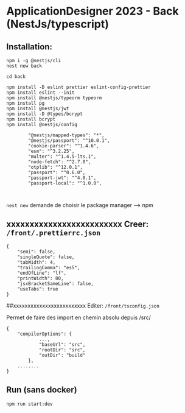 # ApplicationDesigner 2023 - Back (NestJs/typescript)

## Installation:

```
npm i -g @nestjs/cli
nest new back

cd back

npm install -D eslint prettier eslint-config-prettier
npm install eslint --init
npm install @nestjs/typeorm typeorm
npm install pg
npm install @nestjs/jwt
npm install -D @types/bcrypt
npm install bcrypt
npm install @nestjs/config

		"@nestjs/mapped-types": "*",
		"@nestjs/passport": "^10.0.1",
		"cookie-parser": "^1.4.6",
		"esm": "^3.2.25",
		"multer": "^1.4.5-lts.1",
		"node-fetch": "^2.7.0",
		"otplib": "^12.0.1",
		"passport": "^0.6.0",
		"passport-jwt": "^4.0.1",
		"passport-local": "^1.0.0",



```

`nest new` demande de choisir le package manager --> npm

## xxxxxxxxxxxxxxxxxxxxxxxxx Creer: `/front/.prettierrc.json`

```
{
	"semi": false,
	"singleQuote": false,
	"tabWidth": 4,
	"trailingComma": "es5",
	"endOfLine": "lf",
	"printWidth": 80,
	"jsxBracketSameLine": false,
	"useTabs": true
}

```

##xxxxxxxxxxxxxxxxxxxxxxxxx Editer: `/front/tsconfig.json`

Permet de faire des import en chemin absolu depuis /src/

```
{
	"compilerOptions": {
			...,
			"baseUrl": "src",
			"rootDir": "src",
			"outDir": "build"
		},
	........
}

```

## Run (sans docker)

```
npm run start:dev
```
